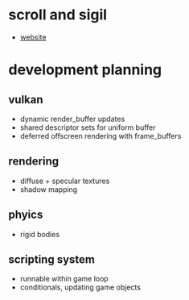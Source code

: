 # scroll and sigil

- [website](https://scrollandsigil.com)

# development planning

## vulkan

- dynamic render_buffer updates
- shared descriptor sets for uniform buffer
- deferred offscreen rendering with frame_buffers

## rendering

- diffuse + specular textures
- shadow mapping

## phyics

- rigid bodies

## scripting system

- runnable within game loop
- conditionals, updating game objects
